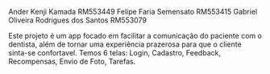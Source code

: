 Ander Kenji Kamada RM553449
Felipe Faria Semensato RM553415
Gabriel Oliveira Rodrigues dos Santos RM553079

Este projeto é um app focado em facilitar a comunicação do paciente com o dentista, além de tornar uma experiência prazerosa para que o cliente sinta-se confortavel. Temos 6 telas: Login, Cadastro, Feedback, Recompensas, Envio de Foto, Tarefas. 
